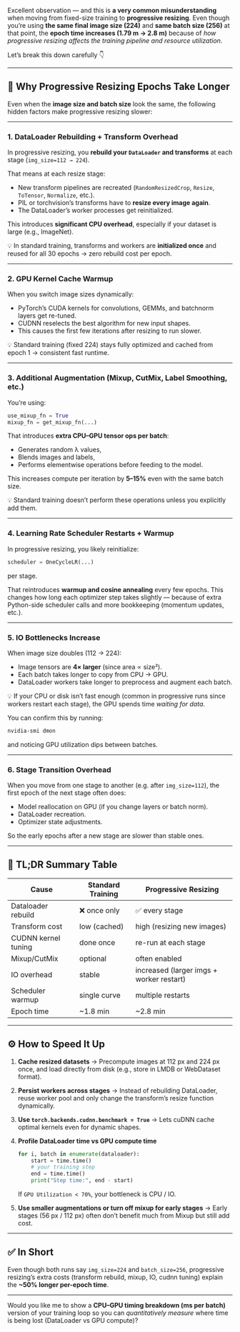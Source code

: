 Excellent observation — and this is **a very common misunderstanding** when moving from fixed-size training to **progressive resizing**.
Even though you’re using **the same final image size (224)** and **same batch size (256)** at that point, the **epoch time increases (1.79 m → 2.8 m)** because of *how progressive resizing affects the training pipeline and resource utilization*.

Let’s break this down carefully 👇

---

## 🧩 Why Progressive Resizing Epochs Take Longer

Even when the **image size and batch size** look the same, the following hidden factors make progressive resizing slower:

---

### **1. DataLoader Rebuilding + Transform Overhead**

In progressive resizing, you **rebuild your `DataLoader` and transforms** at each stage (`img_size=112 → 224`).

That means at each resize stage:

* New transform pipelines are recreated (`RandomResizedCrop`, `Resize`, `ToTensor`, `Normalize`, etc.).
* PIL or torchvision’s transforms have to **resize every image again**.
* The DataLoader’s worker processes get reinitialized.

This introduces **significant CPU overhead**, especially if your dataset is large (e.g., ImageNet).

💡 In standard training, transforms and workers are **initialized once** and reused for all 30 epochs → zero rebuild cost per epoch.

---

### **2. GPU Kernel Cache Warmup**

When you switch image sizes dynamically:

* PyTorch’s CUDA kernels for convolutions, GEMMs, and batchnorm layers get re-tuned.
* CUDNN reselects the best algorithm for new input shapes.
* This causes the first few iterations after resizing to run slower.

💡 Standard training (fixed 224) stays fully optimized and cached from epoch 1 → consistent fast runtime.

---

### **3. Additional Augmentation (Mixup, CutMix, Label Smoothing, etc.)**

You’re using:

```python
use_mixup_fn = True
mixup_fn = get_mixup_fn(...)
```

That introduces **extra CPU–GPU tensor ops per batch**:

* Generates random λ values,
* Blends images and labels,
* Performs elementwise operations before feeding to the model.

This increases compute per iteration by **5–15%** even with the same batch size.

💡 Standard training doesn’t perform these operations unless you explicitly add them.

---

### **4. Learning Rate Scheduler Restarts + Warmup**

In progressive resizing, you likely reinitialize:

```python
scheduler = OneCycleLR(...)
```

per stage.

That reintroduces **warmup and cosine annealing** every few epochs.
This changes how long each optimizer step takes slightly —
because of extra Python-side scheduler calls and more bookkeeping (momentum updates, etc.).

---

### **5. IO Bottlenecks Increase**

When image size doubles (112 → 224):

* Image tensors are **4× larger** (since area ∝ size²).
* Each batch takes longer to copy from CPU → GPU.
* DataLoader workers take longer to preprocess and augment each batch.

💡 If your CPU or disk isn’t fast enough (common in progressive runs since workers restart each stage), the GPU spends time *waiting for data*.

You can confirm this by running:

```bash
nvidia-smi dmon
```

and noticing GPU utilization dips between batches.

---

### **6. Stage Transition Overhead**

When you move from one stage to another (e.g. after `img_size=112`), the first epoch of the next stage often does:

* Model reallocation on GPU (if you change layers or batch norm).
* DataLoader recreation.
* Optimizer state adjustments.

So the early epochs after a new stage are slower than stable ones.

---

## 🧠 TL;DR Summary Table

| Cause               | Standard Training | Progressive Resizing                     |
| ------------------- | ----------------- | ---------------------------------------- |
| Dataloader rebuild  | ❌ once only       | ✅ every stage                            |
| Transform cost      | low (cached)      | high (resizing new images)               |
| CUDNN kernel tuning | done once         | re-run at each stage                     |
| Mixup/CutMix        | optional          | often enabled                            |
| IO overhead         | stable            | increased (larger imgs + worker restart) |
| Scheduler warmup    | single curve      | multiple restarts                        |
| Epoch time          | ~1.8 min          | ~2.8 min                                 |

---

## ⚙️ How to Speed It Up

1. **Cache resized datasets**
   → Precompute images at 112 px and 224 px once, and load directly from disk (e.g., store in LMDB or WebDataset format).

2. **Persist workers across stages**
   → Instead of rebuilding DataLoader, reuse worker pool and only change the transform’s resize function dynamically.

3. **Use `torch.backends.cudnn.benchmark = True`**
   → Lets cuDNN cache optimal kernels even for dynamic shapes.

4. **Profile DataLoader time vs GPU compute time**

   ```python
   for i, batch in enumerate(dataloader):
       start = time.time()
       # your training step
       end = time.time()
       print("Step time:", end - start)
   ```

   If `GPU Utilization < 70%`, your bottleneck is CPU / IO.

5. **Use smaller augmentations or turn off mixup for early stages**
   → Early stages (56 px / 112 px) often don’t benefit much from Mixup but still add cost.

---

## ✅ In Short

Even though both runs say `img_size=224` and `batch_size=256`, progressive resizing’s extra costs (transform rebuild, mixup, IO, cudnn tuning) explain the **~50% longer per-epoch time**.

---

Would you like me to show a **CPU–GPU timing breakdown (ms per batch)** version of your training loop so you can *quantitatively measure* where time is being lost (DataLoader vs GPU compute)?
